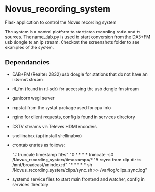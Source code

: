 # Novus_recording_system

Flask application to control the Novus recording system

The system is a control platform to start/stop recording radio and tv sources.
The name_dab.py is used to start conversion from the DAB+FM usb dongle to an ip stream.
Checkout the screenshots folder to see examples of the system.

## Dependancies
* DAB+FM (Realtek 2832) usb dongle for stations that do not have an internet stream
* rtl_fm (found in rtl-sdr) for accessing the usb dongle fm stream
* gunicorn wsgi server
* mpstat from the systat package used for cpu info
* nginx for client requests, config is found in services directory
* DSTV streams via Televes HDMI encoders
* shellinabox (apt install shellinabox)
* crontab entries as follows:

  "# truncate timestamp files"
  "0 * * * * truncate -s0 /Novus_recording_system/timestamps/*
  "# rsync from clip dir to /mnt/broadcast/unindexed"
  "* * * * * sh /Novus_recording_system/clips/sync.sh >> /var/log/clips_sync.log"

* systemd service files to start main frontend and watcher, config in services directory
